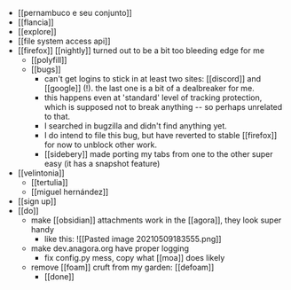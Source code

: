 - [[pernambuco e seu conjunto]]
- [[flancia]]
- [[explore]]
- [[file system access api]]
- [[firefox]] [[nightly]] turned out to be a bit too bleeding edge for me
    - [[polyfill]]
	- [[bugs]]
		- can't get logins to stick in at least two sites: [[discord]] and [[google]] (!). the last one is a bit of a dealbreaker for me.
		- this happens even at 'standard' level of tracking protection, which is supposed not to break anything -- so perhaps unrelated to that.
		- I searched in bugzilla and didn't find anything yet.
		- I do intend to file this bug, but have reverted to stable [[firefox]] for now to unblock other work.
		- [[sidebery]] made porting my tabs from one to the other super easy (it has a snapshot feature)
- [[velintonia]]
	- [[tertulia]]
	- [[miguel hernández]]
- [[sign up]]
- [[do]]
	- make [[obsidian]] attachments work in the [[agora]], they look super handy
		- like this: ![[Pasted image 20210509183555.png]]
	- make dev.anagora.org have proper logging
		- fix config.py mess, copy what [[moa]] does likely
	- remove [[foam]] cruft from my garden: [[defoam]]
		- [[done]]
	
	
 
